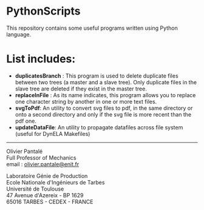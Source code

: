# PythonScripts

This repository contains some useful programs written using Python language.

# List includes:
- **duplicatesBranch** : This program is used to delete duplicate files between two trees (a master and a slave tree). Only duplicate files in the slave tree are deleted if they exist in the master tree.
- **replaceInFile** : As its name indicates, this program allows you to replace one character string by another in one or more text files.
- **svgToPdf**: An utility to convert svg files to pdf, in the same directory or onto a second directory and only if the svg file is more recent than the pdf one.
- **updateDataFile**: An utility to propagate datafiles across file system (useful for DynELA Makefiles)

***
Olivier Pantalé  
Full Professor of Mechanics  
email : olivier.pantale@enit.fr

Laboratoire Génie de Production  
Ecole Nationale d'Ingénieurs de Tarbes  
Université de Toulouse  
47 Avenue d'Azereix - BP 1629  
65016 TARBES - CEDEX - FRANCE
